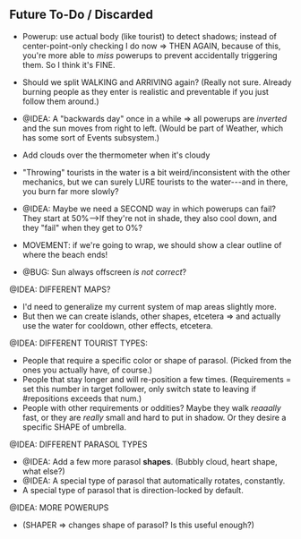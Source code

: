 



## Future To-Do / Discarded

* Powerup: use actual body (like tourist) to detect shadows; instead of center-point-only checking I do now => THEN AGAIN, because of this, you're more able to _miss_ powerups to prevent accidentally triggering them. So I think it's FINE.
* Should we split WALKING and ARRIVING again? (Really not sure. Already burning people as they enter is realistic and preventable if you just follow them around.)
* @IDEA: A "backwards day" once in a while => all powerups are _inverted_ and the sun moves from right to left. (Would be part of Weather, which has some sort of Events subsystem.)
* Add clouds over the thermometer when it's cloudy
* "Throwing" tourists in the water is a bit weird/inconsistent with the other mechanics, but we can surely LURE tourists to the water---and in there, you burn far more slowly?
* @IDEA: Maybe we need a SECOND way in which powerups can fail? They start at 50%-->If they're not in shade, they also cool down, and they "fail" when they get to 0%?

* MOVEMENT: if we're going to wrap, we should show a clear outline of where the beach ends!
* @BUG: Sun always offscreen _is not correct_?

@IDEA: DIFFERENT MAPS?
* I'd need to generalize my current system of map areas slightly more.
* But then we can create islands, other shapes, etcetera => and actually use the water for cooldown, other effects, etcetera.

@IDEA: DIFFERENT TOURIST TYPES:

* People that require a specific color or shape of parasol. (Picked from the ones you actually have, of course.)
* People that stay longer and will re-position a few times. (Requirements = set this number in target follower, only switch state to leaving if #repositions exceeds that num.)
* People with other requirements or oddities? Maybe they walk _reaaally_ fast, or they are _really_ small and hard to put in shadow. Or they desire a specific SHAPE of umbrella.

@IDEA: DIFFERENT PARASOL TYPES

* @IDEA: Add a few more parasol **shapes**. (Bubbly cloud, heart shape, what else?)
* @IDEA: A special type of parasol that automatically rotates, constantly. 
* A special type of parasol that is direction-locked by default.

@IDEA: MORE POWERUPS
* (SHAPER => changes shape of parasol? Is this useful enough?)